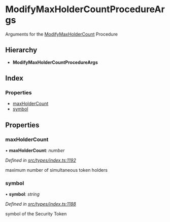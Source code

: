 # ModifyMaxHolderCountProcedureArgs

Arguments for the [ModifyMaxHolderCount](../enums/_types_index_.proceduretype.md#modifymaxholdercount) Procedure

## Hierarchy

* **ModifyMaxHolderCountProcedureArgs**

## Index

### Properties

* [maxHolderCount](_types_index_.modifymaxholdercountprocedureargs.md#maxholdercount)
* [symbol](_types_index_.modifymaxholdercountprocedureargs.md#symbol)

## Properties

### maxHolderCount

• **maxHolderCount**: _number_

_Defined in_ [_src/types/index.ts:1192_](https://github.com/PolymathNetwork/polymath-sdk/blob/e8bbc1e/src/types/index.ts#L1192)

maximum number of simultaneous token holders

### symbol

• **symbol**: _string_

_Defined in_ [_src/types/index.ts:1188_](https://github.com/PolymathNetwork/polymath-sdk/blob/e8bbc1e/src/types/index.ts#L1188)

symbol of the Security Token

